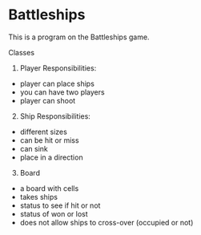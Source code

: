 # Battleships

This is a program on the Battleships game.

Classes
1. Player
Responsibilities:
* player can place ships
* you can have two players
* player can shoot

2. Ship
Responsibilities:
* different sizes
* can be hit or miss
* can sink
* place in a direction

3. Board
* a board with cells
* takes ships
* status to see if hit or not
* status of won or lost
* does not allow ships to cross-over (occupied or not)

